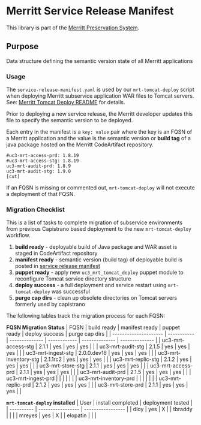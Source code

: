 # Merritt Service Release Manifest

This library is part of the [Merritt Preservation System](https://github.com/CDLUC3/mrt-doc).

## Purpose

Data structure defining the semantic version state of all Merritt applications


### Usage

The `service-release-manifest.yaml` is used by our `mrt-tomcat-deploy` script
when deploying Merritt subservice application WAR files to Tomcat servers.
See: [Merritt Tomcat Deploy README][mrt-tomcat-deploy-readme] for details.

Prior to deploying a new service release, the Merritt developer updates this file to 
specify the semantic version to be deployed.

Each entry in the manifest is a `key: value` pair where the key is an FQSN of a
Merritt application and the value is the semantic version or __build tag__ of a java
package hosted on the Merritt CodeArtifact repository.

```
#uc3-mrt-access-prd: 1.8.19
#uc3-mrt-access-stg: 1.8.19
uc3-mrt-audit-prd: 1.8.9
uc3-mrt-audit-stg: 1.9.0
[cut]
```

If an FQSN is missing or commented out, `mrt-tomcat-deploy` will not execute a deployment of
that FQSN.



### Migration Checklist

This is a list of tasks to complete migration of subservice environments from
previous Capistrano based deployment to the new `mrt-tomcat-deploy` workflow.

1. **build ready** - deployable build of Java package and WAR asset is staged in CodeArtifact repository
1. **manifest ready** - semantic version (build tag) of deployable build is posted in [service release manifest][ReleaseManifest]
1. **puppet ready** - apply new `uc3_mrt_tomcat_deploy` puppet module to reconfigure Tomcat service directory structure
1. **deploy success** - a full deployment and service restart using `mrt-tomcat-deploy` was successful
1. **purge cap dirs** - clean up obsolete directories on Tomcat servers formerly used by capistrano


The following tables track the migration process for each FQSN:

**FQSN Migration Status**
| FQSN                  | build ready | manifest ready | puppet ready | deploy success | purge cap dirs |
| --------------------- | ----------- | -------------- | ------------ | -------------- | -------------- |
| uc3-mrt-access-stg    | 2.1.1       | yes            | yes          | yes            |                |
| uc3-mrt-audit-stg     | 2.1.5       | yes            | yes          | yes            |                |
| uc3-mrt-ingest-stg    | 2.0.0.dev16 | yes            | yes          | yes            |                |
| uc3-mrt-inventory-stg | 2.1.1rc2    | yes            | yes          | yes            |                |
| uc3-mrt-replic-stg    | 2.1.2       | yes            | yes          | yes            |                |
| uc3-mrt-store-stg     | 2.1.1       | yes            | yes          | yes            |                |
| uc3-mrt-access-prd    | 2.1.1       | yes            | yes          | yes            |                |
| uc3-mrt-audit-prd     | 2.1.5       | yes            | yes          | yes            |                |
| uc3-mrt-ingest-prd    |             |                |              |                |                |
| uc3-mrt-inventory-prd |             |                |              |                |                |
| uc3-mrt-replic-prd    | 2.1.2       | yes            | yes          | yes            |                |
| uc3-mrt-store-prd     | 2.1.1       | yes            | yes          | yes            |                |


**`mrt-tomcat-deploy` installed**
| User       | install completed | deployment tested |
| ---------- | ----------------- | ----------------- |
| dloy       |  yes              | X                 |
| tbraddy    |                   |                   |
| mreyes     |  yes              | X                 |
| elopatin   |                   |                   |




[mrt-tomcat-deploy-readme]: https://github.com/CDLUC3/mrt-tomcat-deploy/blob/main/README.md
[ReleaseManifest]: https://github.com/CDLUC3/mrt-service-release-manifest/blob/main/service-release-manifest.yaml


